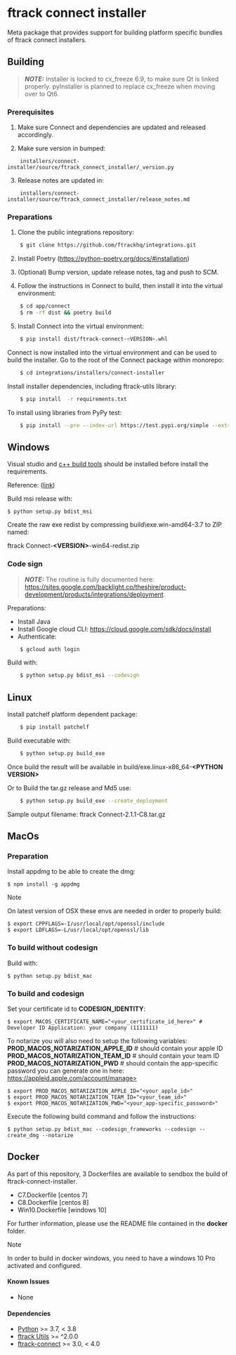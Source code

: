 # ftrack connect installer

Meta package that provides support for building platform specific
bundles of ftrack connect installers.

## Building

> **_NOTE:_** Installer is locked to cx_freeze 6.9, to make sure Qt is linked properly. pyInstaller is planned to replace cx_freeze when moving over to Qt6.


### Prerequisites

1. Make sure Connect and dependencies are updated and released accordingly.

2. Make sure version in bumped:
```
    installers/connect-installer/source/ftrack_connect_installer/_version.py
```

3. Release notes are updated in:

```
    installers/connect-installer/source/ftrack_connect_installer/release_notes.md
```

### Preparations


1. Clone the public integrations repository:

```bash
    $ git clone https://github.com/ftrackhq/integrations.git
```

2. Install Poetry (https://python-poetry.org/docs/#installation)

3. (Optional) Bump version, update release notes, tag and push to SCM.

4. Follow the instructions in Connect to build, then install it into the virtual environment:

```bash
    $ cd app/connect
    $ rm -rf dist && poetry build
```

5. Install Connect into the virtual environment:

```bash
    $ pip install dist/ftrack-connect-<VERSION>.whl
```
 
Connect is now installed into the virtual environment and can be used to build the installer. Go
to the root of the Connect package within monorepo:

```bash
    $ cd integrations/installers/connect-installer
```

Install installer dependencies, including ftrack-utils library:

```bash
    $ pip install  -r requirements.txt
```

To install using libraries from PyPy test:

```bash
    $ pip install --pre --index-url https://test.pypi.org/simple --extra-index-url https://pypi.org/simple  -r requirements.txt
```


## Windows

Visual studio and [c++ build
tools](https://visualstudio.microsoft.com/downloads/#build-tools-for-visual-studio-2019)
should be installed before install the requirements.

Reference:
([link](https://stackoverflow.com/questions/40018405/cannot-open-include-file-io-h-no-such-file-or-directory))


Build msi release with:

    $ python setup.py bdist_msi

Create the raw exe redist by compressing build\exe.win-amd64-3.7 to ZIP named:

ftrack Connect-**\<VERSION>**-win64-redist.zip

### Code sign

> **_NOTE:_** The routine is fully documented here: https://sites.google.com/backlight.co/theshire/product-development/products/integrations/deployment.


Preparations:

 -  Install Java
 -  Install Google cloud CLI: https://cloud.google.com/sdk/docs/install
 -  Authenticate:

```bash
    $ gcloud auth login
```

Build with:

```bash
    $ python setup.py bdist_msi --codesign
```



## Linux

Install patchelf platform dependent package:

```bash
    $ pip install patchelf
```

Build executable with:

```bash
    $ python setup.py build_exe
```

Once build the result will be available in
build/exe.linux-x86_64-**\<PYTHON VERSION\>**


Or to Build the tar.gz release and Md5 use:

```bash
    $ python setup.py build_exe --create_deployment
```

Sample output filename: ftrack Connect-2.1.1-C8.tar.gz



## MacOs


### Preparation

Install appdmg to be able to create the dmg:

    $ npm install -g appdmg

Note

On latest version of OSX these envs are needed in order to properly
build:

    $ export CPPFLAGS=-I/usr/local/opt/openssl/include
    $ export LDFLAGS=-L/usr/local/opt/openssl/lib

### To build without codesign

Build with:

    $ python setup.py bdist_mac

### To build and codesign

Set your certificate id to **CODESIGN_IDENTITY**:

    $ export MACOS_CERTIFICATE_NAME="<your_certificate_id_here>" # Developer ID Application: your company (1111111)

To notarize you will also need to setup the following variables:
**PROD_MACOS_NOTARIZATION_APPLE_ID** # should contain your apple ID
**PROD_MACOS_NOTARIZATION_TEAM_ID** # should contain your team ID
**PROD_MACOS_NOTARIZATION_PWD** # should contain the app-specific password you can generate one in here: https://appleid.apple.com/account/manage>

    $ export PROD_MACOS_NOTARIZATION_APPLE_ID="<your_apple_id>"
    $ export PROD_MACOS_NOTARIZATION_TEAM_ID="<your_team_id>"
    $ export PROD_MACOS_NOTARIZATION_PWD="<your_app-specific_password>"

Execute the following build command and follow the instructions:

    $ python setup.py bdist_mac --codesign_frameworks --codesign --create_dmg --notarize



## Docker

As part of this repository, 3 Dockerfiles are available to sendbox the
build of ftrack-connect-installer.

-   C7.Dockerfile \[centos 7\]
-   C8.Dockerfile \[centos 8\]
-   Win10.Dockerfile \[windows 10\]

For further information, please use the README file contained in the
**docker** folder.

Note

In order to build in docker windows, you need to have a windows 10 Pro
activated and configured.

#### Known Issues

-   None

#### Dependencies

-   [Python](http://python.org) \>= 3.7, \< 3.8
-   [ftrack Utils](https://github.com/ftrackhq/integrations/libs/utils) \>=
    ^2.0.0
-   [ftrack-connect](https://github.com/ftrackhq/integrations/apps/connect) \>=
    3.0, \< 4.0
